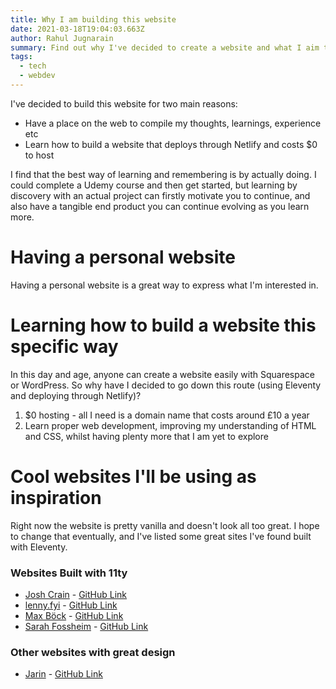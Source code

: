 ```yaml
---
title: Why I am building this website
date: 2021-03-18T19:04:03.663Z
author: Rahul Jugnarain
summary: Find out why I've decided to create a website and what I aim to do with it.
tags:
  - tech
  - webdev
---
```

I've decided to build this website for two main reasons:
* Have a place on the web to compile my thoughts, learnings, experience etc
* Learn how to build a website that deploys through Netlify and costs $0 to host

I find that the best way of learning and remembering is by actually doing. I could complete a Udemy course and then get started, but learning by discovery with an actual project can firstly motivate you to continue, and also have a tangible end product you can continue evolving as you learn more.

# Having a personal website

Having a personal website is a great way to express what I'm interested in.

# Learning how to build a website this specific way

In this day and age, anyone can create a website easily with Squarespace or WordPress. So why have I decided to go down this route (using Eleventy and deploying through Netlify)?

1. $0 hosting - all I need is a domain name that costs around £10 a year
2. Learn proper web development, improving my understanding of HTML and CSS, whilst having plenty more that I am yet to explore

# Cool websites I'll be using as inspiration
Right now the website is pretty vanilla and doesn't look all too great. I hope to change that eventually, and I've listed some great sites I've found built with Eleventy.

### Websites Built with 11ty

* [Josh Crain](https://joshcrain.io/) - [GitHub Link](https://github.com/joshcrain/joshcrain.io)
* [lenny.fyi](https://lenny.fyi/) - [GitHub Link](https://github.com/lennyanders/lenny.fyi)
* [Max Böck](https://mxb.dev/) - [GitHub Link](https://github.com/maxboeck/mxb)
* [Sarah Fossheim](https://fossheim.io/) - [GitHub Link](https://github.com/sarahfossheim/fossheim-io) 
### Other websites with great design
* [Jarin](https://jarin.me/) - [GitHub Link](https://github.com/gazijarin/Gazi/) 

